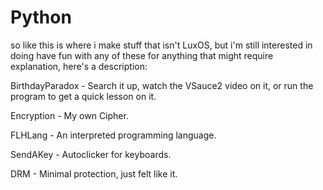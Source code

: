 # Python
so like
this is where i make stuff that isn't LuxOS, but i'm still interested in doing
have fun with any of these
for anything that might require explanation, here's a description:

BirthdayParadox - Search it up, watch the VSauce2 video on it, or run the program to get a quick lesson on it.

Encryption - My own Cipher.

FLHLang - An interpreted programming language.

SendAKey - Autoclicker for keyboards.

DRM - Minimal protection, just felt like it.
